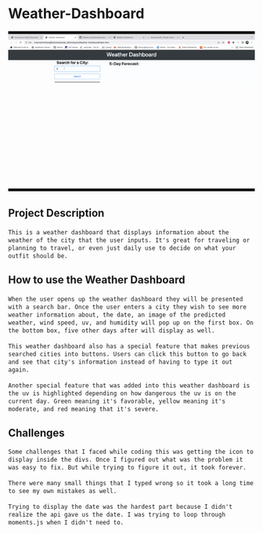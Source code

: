 # Weather-Dashboard
<img src="assets/images/weatherdashboard-demo.gif" alt="Demo of Dashboard Weather main page.">

## Project Description
    This is a weather dashboard that displays information about the weather of the city that the user inputs. It's great for traveling or planning to travel, or even just daily use to decide on what your outfit should be. 

## How to use the Weather Dashboard
    When the user opens up the weather dashboard they will be presented with a search bar. Once the user enters a city they wish to see more weather information about, the date, an image of the predicted weather, wind speed, uv, and humidity will pop up on the first box. On the bottom box, five other days after will display as well. 

    This weather dashboard also has a special feature that makes previous searched cities into buttons. Users can click this button to go back and see that city's information instead of having to type it out again.

    Another special feature that was added into this weather dashboard is the uv is highlighted depending on how dangerous the uv is on the current day. Green meaning it's favorable, yellow meaning it's moderate, and red meaning that it's severe. 

## Challenges
    Some challenges that I faced while coding this was getting the icon to display inside the divs. Once I figured out what was the problem it was easy to fix. But while trying to figure it out, it took forever.

    There were many small things that I typed wrong so it took a long time to see my own mistakes as well. 

    Trying to display the date was the hardest part because I didn't realize the api gave us the date. I was trying to loop through moments.js when I didn't need to. 
